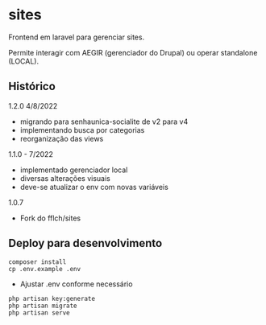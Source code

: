 # sites

Frontend em laravel para gerenciar sites. 

Permite interagir com AEGIR (gerenciador do Drupal) ou operar standalone (LOCAL).

## Histórico

1.2.0 4/8/2022

- migrando para senhaunica-socialite de v2 para v4
- implementando busca por categorias
- reorganização das views

1.1.0 - 7/2022

- implementado gerenciador local
- diversas alterações visuais
- deve-se atualizar o env com novas variáveis

1.0.7

- Fork do fflch/sites

## Deploy para desenvolvimento

    composer install
    cp .env.example .env

* Ajustar .env conforme necessário

```
php artisan key:generate
php artisan migrate
php artisan serve
```
